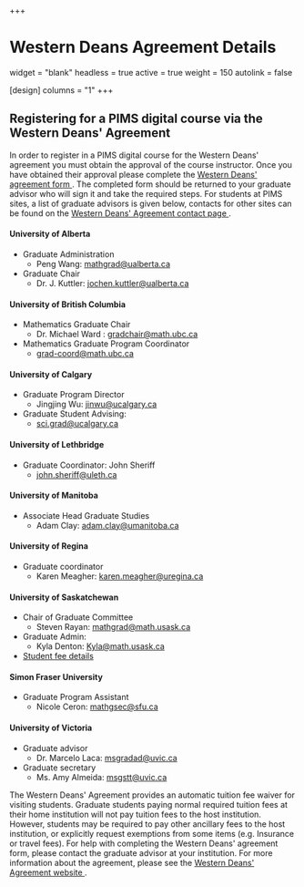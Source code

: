 +++
# Western Deans Agreement Details
widget = "blank"
headless = true
active = true
weight = 150
autolink = false

[design]
  columns = "1"
+++

## Registering for a PIMS digital course via the Western Deans' Agreement

In order to register in a PIMS digital course for the Western Deans' agreement
you must obtain the approval of the course instructor.  Once you have obtained
their approval please complete the <a target="_blank"
href="http://wcdgs.ca/content/dam/ex/wcdgs/Western-Deans-Agreement.pdf">Western
Deans' agreement form <i class="fas fa-file-pdf" aria-hidden="true"></i></a>.
The completed form should be returned to your graduate advisor who will sign it
and take the required steps. For students at PIMS sites, a list of graduate
advisors is given below, contacts for other sites can be found on the <a
target="_blank" href="http://wcdgs.ca/contact-us.html">Western Deans' Agreement
contact page <i class="fas fa-external-link-alt"></i></a>.


#### University of Alberta
 * Graduate Administration
   - Peng Wang: mathgrad@ualberta.ca
 * Graduate Chair
   - Dr. J. Kuttler: jochen.kuttler@ualberta.ca

#### University of British Columbia
 * Mathematics Graduate Chair
   - Dr. Michael Ward : gradchair@math.ubc.ca
 * Mathematics Graduate Program Coordinator 
   - grad-coord@math.ubc.ca

#### University of Calgary 
 * Graduate Program Director
   - Jingjing Wu: jinwu@ucalgary.ca
 * Graduate Student Advising:
   - sci.grad@ucalgary.ca

#### University of Lethbridge
 * Graduate Coordinator: John Sheriff 
   - john.sheriff@uleth.ca

#### University of Manitoba
 * Associate Head Graduate Studies
   - Adam Clay: adam.clay@umanitoba.ca

#### University of Regina
 * Graduate coordinator
   - Karen Meagher: karen.meagher@uregina.ca

#### University of Saskatchewan
 * Chair of Graduate Committee
   - Steven Rayan: mathgrad@math.usask.ca
 * Graduate Admin:
   - Kyla Denton: Kyla@math.usask.ca
 * [Student fee
   details](https://students.usask.ca/money/tuition-fees/graduate-tuition.php#Studentfees)
#### Simon Fraser University
 * Graduate Program Assistant
   - Nicole Ceron: mathgsec@sfu.ca

#### University of Victoria
 * Graduate advisor
   - Dr. Marcelo Laca: msgradad@uvic.ca
 * Graduate secretary
   - Ms. Amy Almeida: msgstt@uvic.ca

The Western Deans' Agreement provides an automatic tuition fee waiver for
visiting students. Graduate students paying normal required tuition fees at
their home institution will not pay tuition fees to the host institution.
However, students may be required to pay other ancillary fees to the host
institution, or explicitly request exemptions from some items (e.g. Insurance
or travel fees).  For help with completing the Western Deans' agreement form,
please contact the graduate advisor at your institution.
For more information about the agreement, please see the <a target="_blank"
href="http://wcdgs.ca/western-deans-agreement.html">Western Deans' Agreement
website <i class="fas fa-external-link-alt"></i></a>.
